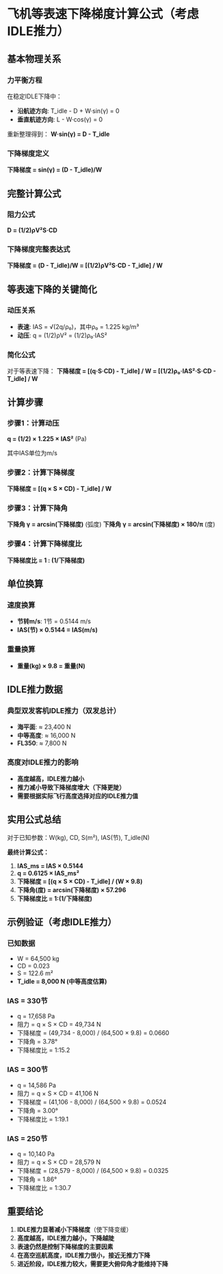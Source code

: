 # 飞机等表速下降梯度计算公式（考虑IDLE推力）

## 基本物理关系

### 力平衡方程
在稳定IDLE下降中：
- **沿航迹方向**: T_idle - D + W·sin(γ) = 0
- **垂直航迹方向**: L - W·cos(γ) = 0

重新整理得到：
**W·sin(γ) = D - T_idle**

### 下降梯度定义
**下降梯度 = sin(γ) = (D - T_idle)/W**

## 完整计算公式

### 阻力公式
**D = (1/2)ρV²S·CD**

### 下降梯度完整表达式
**下降梯度 = (D - T_idle)/W = [(1/2)ρV²S·CD - T_idle] / W**

## 等表速下降的关键简化

### 动压关系
- **表速**: IAS = √(2q/ρ₀)，其中ρ₀ = 1.225 kg/m³
- **动压**: q = (1/2)ρV² = (1/2)ρ₀·IAS²

### 简化公式
对于等表速下降：
**下降梯度 = [(q·S·CD) - T_idle] / W = [(1/2)ρ₀·IAS²·S·CD - T_idle] / W**

## 计算步骤

### 步骤1：计算动压
**q = (1/2) × 1.225 × IAS²** (Pa)

其中IAS单位为m/s

### 步骤2：计算下降梯度
**下降梯度 = [(q × S × CD) - T_idle] / W**

### 步骤3：计算下降角
**下降角 γ = arcsin(下降梯度)** (弧度)
**下降角 γ = arcsin(下降梯度) × 180/π** (度)

### 步骤4：计算下降梯度比
**下降梯度比 = 1 : (1/下降梯度)**

## 单位换算

### 速度换算
- **节转m/s**: 1节 = 0.5144 m/s
- **IAS(节) × 0.5144 = IAS(m/s)**

### 重量换算
- **重量(kg) × 9.8 = 重量(N)**

## IDLE推力数据

### 典型双发客机IDLE推力（双发总计）
- **海平面**: ≈ 23,400 N
- **中等高度**: ≈ 16,000 N  
- **FL350**: ≈ 7,800 N

### 高度对IDLE推力的影响
- **高度越高，IDLE推力越小**
- **推力减小导致下降梯度增大（下降更陡）**
- **需要根据实际飞行高度选择对应的IDLE推力值**

## 实用公式总结

对于已知参数：W(kg), CD, S(m²), IAS(节), T_idle(N)

**最终计算公式：**

1. **IAS_ms = IAS × 0.5144**
2. **q = 0.6125 × IAS_ms²**
3. **下降梯度 = [(q × S × CD) - T_idle] / (W × 9.8)**
4. **下降角(度) = arcsin(下降梯度) × 57.296**
5. **下降梯度比 = 1:(1/下降梯度)**

## 示例验证（考虑IDLE推力）

### 已知数据
- W = 64,500 kg
- CD = 0.023
- S = 122.6 m²
- **T_idle = 8,000 N (中等高度估算)**

### IAS = 330节
- q = 17,658 Pa
- 阻力 = q × S × CD = 49,734 N
- 下降梯度 = (49,734 - 8,000) / (64,500 × 9.8) = 0.0660
- 下降角 = 3.78°
- 下降梯度比 = 1:15.2

### IAS = 300节
- q = 14,586 Pa
- 阻力 = q × S × CD = 41,106 N
- 下降梯度 = (41,106 - 8,000) / (64,500 × 9.8) = 0.0524
- 下降角 = 3.00°
- 下降梯度比 = 1:19.1

### IAS = 250节  
- q = 10,140 Pa
- 阻力 = q × S × CD = 28,579 N
- 下降梯度 = (28,579 - 8,000) / (64,500 × 9.8) = 0.0325
- 下降角 = 1.86°
- 下降梯度比 = 1:30.7

## 重要结论

1. **IDLE推力显著减小下降梯度**（使下降变缓）
2. **高度越高，IDLE推力越小，下降越陡**
3. **表速仍然是控制下降梯度的主要因素**
4. **在高空巡航高度，IDLE推力很小，接近无推力下降**
5. **进近阶段，IDLE推力较大，需要更大俯仰角才能维持下降**